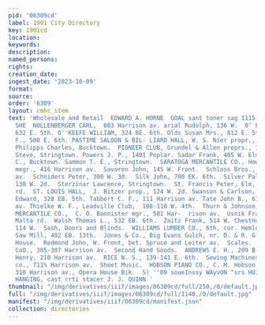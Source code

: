 ```yaml
---
pid: '06309cd'
label: 1901 City Directory
key: 1901cd
location: 
keywords: 
description: 
named_persons: 
rights: 
creation_date: 
ingest_date: '2023-10-09'
format: 
source: 
order: '6309'
layout: cmhc_item
text: 'Wholesale and Retail  EDWARD A. HORNE  GOAL sant toner sag 1115,  SAL  383
  SHE  NOLLENBERGER CARL,  603 Harrison av. arial Rudolph, 136 W.  0’ Farrell Michael,
  632 E. 5th. O''KEEFE WILLIAM, 324 BE. 6th. Olds Susan Mrs., 812 E. 5th. Owens T.
  F., 500 E. 6th. PASTIME SALOON & BIL- LIARD HALL, W. S. Nier propr., 124 B. 6th.
  Philipps Charles, Bucktown.  PIONEER CLUB, Grundel & Allen proprs., 118 W. 2d. Poselnick
  Steve, Stringtown. Powers J. P., 1401 Poplar. Sadar Frank, 405 W. Elm. Sammon J.
  C., Bucktown. Sammon T. E., Stringtown.  SARATOGA MERCANTILE CO., Howard Griswold
  megr., 416 Harrison av.  Savoren John, 145 W. Front.  Schloss Bros., 322 Harrison
  av.  Schniders Peter, 300 W. 3d.  Silk John, 700 EK. 6th.  Silver Palace Saloon,
  130 W. 2d.  Sterzinar Lawrence, Stringtown.  St. Francis Peter, Elm, opp. Malta
  rd.  ST. LOUIS HALL,  J. Bitzer prop., 124 W. 2d. Swanson & Carlson, 103 Oak. Sweeney
  Edward, 328 EB. 5th. Tabbert C. F., 111 Harrison av. Tate John B., 617 Harrison
  av. Thielke W. F., Leadville Club,  108-110 W. 4th.  Thurn & Johnson, 112 B. 3d.  TOPIC
  MERCANTILE CO.,  C. O. Bannister mgr., 501 Har-  rison av.  Usnik Frank, Elm, nr.
  Malta rd.  Walsh Thomas L., 532 EB. 6th.  Zaitz Frank, 514 W. Chestnut.  aaa & Martinelli,
  114 W.  Sash, Doors and Blinds.  WILLIAMS LUMBER CO., 6th, cor. Hemlock.  Saw Mills.  Empire
  Saw Mill, 402 EB. 13th.  Jones & Co., Big Evans Gulch, nr. D. & R. G. R. R. Round
  House.  Redmond John, W. Front, bet. Spruce and Leiter av.  Scales.  LEADVILLE HARDWARE
  CoO., 305-307 Harrison av.  Second Hand Goods.  ANDREWS E. H., 209 B. 6th. Miller
  Henry, 210 Harrison av.  RICE N. S., 139-141 E. 6th.  Sewing Machines.  SINGER MANUFACTURING
  co., 711% Harrison av.  Sheet Music.  HOBSON PIANO CO., C. M. Hobson pres. and treas.,
  310 Harrison av., Opera House Bik.  S| ''09 soueInssy WAyvON "srs HUIS %® TISMOd  PAPER
  HANGING, cast rrti stacer J. J. QUINN '
thumbnail: "/img/derivatives/iiif/images/06309cd/full/250,/0/default.jpg"
full: "/img/derivatives/iiif/images/06309cd/full/1140,/0/default.jpg"
manifest: "/img/derivatives/iiif/06309cd/manifest.json"
collection: directories
---
```

